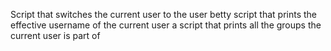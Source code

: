 Script that switches the current user to the user betty
script that prints the effective username of the current user
a script that prints all the groups the current user is part of
